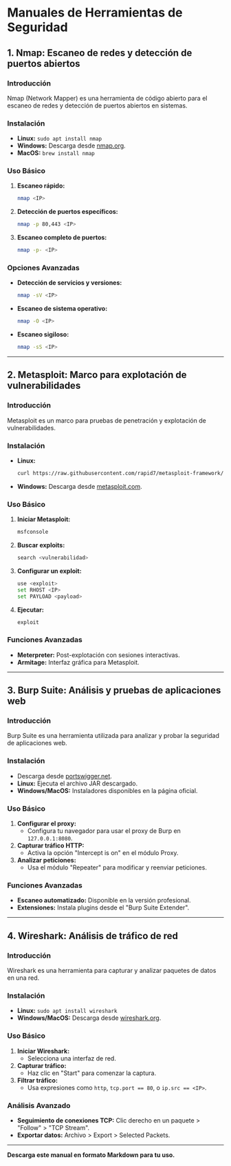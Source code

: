 # Manuales de Herramientas de Seguridad

## 1. **Nmap**: Escaneo de redes y detección de puertos abiertos

### Introducción
Nmap (Network Mapper) es una herramienta de código abierto para el escaneo de redes y detección de puertos abiertos en sistemas.

### Instalación
- **Linux:** `sudo apt install nmap`
- **Windows:** Descarga desde [nmap.org](https://nmap.org/download.html).
- **MacOS:** `brew install nmap`

### Uso Básico
1. **Escaneo rápido:**
   ```bash
   nmap <IP>
   ```
2. **Detección de puertos específicos:**
   ```bash
   nmap -p 80,443 <IP>
   ```
3. **Escaneo completo de puertos:**
   ```bash
   nmap -p- <IP>
   ```

### Opciones Avanzadas
- **Detección de servicios y versiones:**
  ```bash
  nmap -sV <IP>
  ```
- **Escaneo de sistema operativo:**
  ```bash
  nmap -O <IP>
  ```
- **Escaneo sigiloso:**
  ```bash
  nmap -sS <IP>
  ```

---

## 2. **Metasploit**: Marco para explotación de vulnerabilidades

### Introducción
Metasploit es un marco para pruebas de penetración y explotación de vulnerabilidades.

### Instalación
- **Linux:**
  ```bash
  curl https://raw.githubusercontent.com/rapid7/metasploit-framework/master/msfupdate | bash
  ```
- **Windows:** Descarga desde [metasploit.com](https://www.metasploit.com/).

### Uso Básico
1. **Iniciar Metasploit:**
   ```bash
   msfconsole
   ```
2. **Buscar exploits:**
   ```bash
   search <vulnerabilidad>
   ```
3. **Configurar un exploit:**
   ```bash
   use <exploit>
   set RHOST <IP>
   set PAYLOAD <payload>
   ```
4. **Ejecutar:**
   ```bash
   exploit
   ```

### Funciones Avanzadas
- **Meterpreter:** Post-explotación con sesiones interactivas.
- **Armitage:** Interfaz gráfica para Metasploit.

---

## 3. **Burp Suite**: Análisis y pruebas de aplicaciones web

### Introducción
Burp Suite es una herramienta utilizada para analizar y probar la seguridad de aplicaciones web.

### Instalación
- Descarga desde [portswigger.net](https://portswigger.net/burp).
- **Linux:** Ejecuta el archivo JAR descargado.
- **Windows/MacOS:** Instaladores disponibles en la página oficial.

### Uso Básico
1. **Configurar el proxy:**
   - Configura tu navegador para usar el proxy de Burp en `127.0.0.1:8080`.
2. **Capturar tráfico HTTP:**
   - Activa la opción "Intercept is on" en el módulo Proxy.
3. **Analizar peticiones:**
   - Usa el módulo "Repeater" para modificar y reenviar peticiones.

### Funciones Avanzadas
- **Escaneo automatizado:**
  Disponible en la versión profesional.
- **Extensiones:**
  Instala plugins desde el "Burp Suite Extender".

---

## 4. **Wireshark**: Análisis de tráfico de red

### Introducción
Wireshark es una herramienta para capturar y analizar paquetes de datos en una red.

### Instalación
- **Linux:** `sudo apt install wireshark`
- **Windows/MacOS:** Descarga desde [wireshark.org](https://www.wireshark.org/download.html).

### Uso Básico
1. **Iniciar Wireshark:**
   - Selecciona una interfaz de red.
2. **Capturar tráfico:**
   - Haz clic en "Start" para comenzar la captura.
3. **Filtrar tráfico:**
   - Usa expresiones como `http`, `tcp.port == 80`, o `ip.src == <IP>`.

### Análisis Avanzado
- **Seguimiento de conexiones TCP:**
  Clic derecho en un paquete > "Follow" > "TCP Stream".
- **Exportar datos:**
  Archivo > Export > Selected Packets.

---

**Descarga este manual en formato Markdown para tu uso.**
